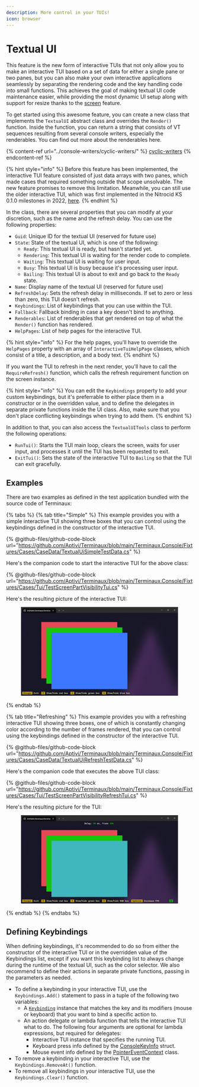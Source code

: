 ```yaml
---
description: More control in your TUIs!
icon: browser
---
```


# Textual UI

This feature is the new form of interactive TUIs that not only allow you to make an interactive TUI based on a set of data for either a single pane or two panes, but you can also make your own interactive applications seamlessly by separating the rendering code and the key handling code into small functions. This achieves the goal of making textual UI code maintenance easier, while providing the most dynamic UI setup along with support for resize thanks to the [screen](console-screen.md) feature.

To get started using this awesome feature, you can create a new class that implements the `TextualUI` abstract class and overrides the `Render()` function. Inside the function, you can return a string that consists of VT sequences resulting from several console writers, especially the renderables. You can find out more about the renderables here.

{% content-ref url="../console-writers/cyclic-writers/" %}
[cyclic-writers](../console-writers/cyclic-writers/)
{% endcontent-ref %}

{% hint style="info" %}
Before this feature has been implemented, the interactive TUI feature consisted of just data arrays with two panes, which made cases that required something outside that scope unsolvable. The new feature promises to remove this limitation. Meanwhile, you can still use the older interactive TUI, which was first implemented in the Nitrocid KS 0.1.0 milestones in 2022, [here](interactive-tui.md).
{% endhint %}

In the class, there are several properties that you can modify at your discretion, such as the name and the refresh delay. You can use the following properties:

* `Guid`: Unique ID for the textual UI (reserved for future use)
* `State`: State of the textual UI, which is one of the following:
  * `Ready`: This textual UI is ready, but hasn't started yet.
  * `Rendering`: This textual UI is waiting for the render code to complete.
  * `Waiting`: This textual UI is waiting for user input.
  * `Busy`: This textual UI is busy because it's processing user input.
  * `Bailing`: This textual UI is about to exit and go back to the `Ready` state.
* `Name`: Display name of the textual UI (reserved for future use)
* `RefreshDelay`: Sets the refresh delay in milliseconds. If set to zero or less than zero, this TUI doesn't refresh.
* `Keybindings`: List of keybindings that you can use within the TUI.
* `Fallback`: Fallback binding in case a key doesn't bind to anything.
* `Renderables`: List of renderables that get rendered on top of what the `Render()` function has rendered.
* `HelpPages`: List of help pages for the interactive TUI.

{% hint style="info" %}
For the help pages, you'll have to override the `HelpPages` property with an array of `InteractiveTuiHelpPage` classes, which consist of a title, a description, and a body text.
{% endhint %}

If you want the TUI to refresh in the next render, you'll have to call the `RequireRefresh()` function, which calls the refresh requirement function on the screen instance.

{% hint style="info" %}
You can edit the `Keybindings` property to add your custom keybindings, but it's preferrable to either place them in a constructor or in the overridden value, and to define the delegates in separate private functions inside the UI class. Also, make sure that you don't place conflicting keybindings when trying to add them.
{% endhint %}

In addition to that, you can also access the `TextualUITools` class to perform the following operations:

* `RunTui()`: Starts the TUI main loop, clears the screen, waits for user input, and processes it until the TUI has been requested to exit.
* `ExitTui()`: Sets the state of the interactive TUI to `Bailing` so that the TUI can exit gracefully.

## Examples

There are two examples as defined in the test application bundled with the source code of Terminaux:

{% tabs %}
{% tab title="Simple" %}
This example provides you with a simple interactive TUI showing three boxes that you can control using the keybindings defined in the constructor of the interactive TUI.

{% @github-files/github-code-block url="https://github.com/Aptivi/Terminaux/blob/main/Terminaux.Console/Fixtures/Cases/CaseData/TextualUiSimpleTestData.cs" %}

Here's the companion code to start the interactive TUI for the above class:

{% @github-files/github-code-block url="https://github.com/Aptivi/Terminaux/blob/main/Terminaux.Console/Fixtures/Cases/Tui/TestScreenPartVisibilityTui.cs" %}

Here's the resulting picture of the interactive TUI:

<figure><img src="../../../.gitbook/assets/image (8).png" alt=""><figcaption></figcaption></figure>
{% endtab %}

{% tab title="Refreshing" %}
This example provides you with a refreshing interactive TUI showing three boxes, one of which is constantly changing color according to the number of frames rendered, that you can control using the keybindings defined in the constructor of the interactive TUI.

{% @github-files/github-code-block url="https://github.com/Aptivi/Terminaux/blob/main/Terminaux.Console/Fixtures/Cases/CaseData/TextualUiRefreshTestData.cs" %}

Here's the companion code that executes the above TUI class:

{% @github-files/github-code-block url="https://github.com/Aptivi/Terminaux/blob/main/Terminaux.Console/Fixtures/Cases/Tui/TestScreenPartVisibilityRefreshTui.cs" %}

Here's the resulting picture for the TUI:

<figure><img src="../../../.gitbook/assets/image (9).png" alt=""><figcaption></figcaption></figure>
{% endtab %}
{% endtabs %}

## Defining Keybindings

When defining keybindings, it's recommended to do so from either the constructor of the interactive TUI or in the overridden value of the Keybindings list, except if you want this keybinding list to always change during the runtime of the textual UI, such as the color selector. We also recommend to define their actions in separate private functions, passing in the parameters as needed.

* To define a keybinding in your interactive TUI, use the `Keybindings.Add()` statement to pass in a tuple of the following two variables:
  * A [`Keybinding`](../../input-reader/other-input/keybindings.md) instance that matches the key and its modifiers (mouse or keyboard) that you want to bind a specific action to.
  * An action delegate or lambda function that tells the interactive TUI what to do. The following four arguments are optional for lambda expressions, but required for delegates:
    * Interactive TUI instance that specifies the running TUI.
    * Keyboard press info defined by the [ConsoleKeyInfo](https://learn.microsoft.com/en-us/dotnet/api/system.consolekeyinfo) struct.
    * Mouse event info defined by the [PointerEventContext](../../input-reader/pointer-events.md) class.
* To remove a keybinding in your interactive TUI, use the `Keybindings.RemoveAt()` function.
* To remove all keybindings in your interactive TUI, use the `Keybindings.Clear()` function.
